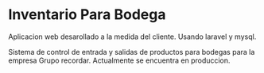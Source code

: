 # Inventario Para Bodega

Aplicacion web desarollado a la medida del cliente. Usando laravel y mysql. 

Sistema de control de entrada y salidas de productos para bodegas para la empresa Grupo recordar. Actualmente se encuentra en produccion.

